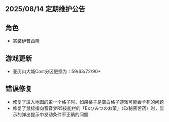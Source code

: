 ## 2025/08/14 定期维护公告

## 角色

- 实装伊普西隆

## 游戏更新

- 亚历山大城Cost分区更换为：59/63/72/90+

## 错误修复

- 修复了进入地图的第一个格子时，如果格子是空白格子游戏可能会卡死的问题
- 修复了鼠标指向音音梦R5技能栏的「Exひみつのお薬」（Ex秘密苦药）时，显示的弹出提示中发动条件不正确的问题
